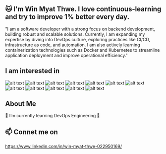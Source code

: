 ##  🐱 I'm Win Myat Thwe. I love continuous-learning and try to improve 1% better every day.

"I am a software developer with a strong focus on backend development, building robust and scalable solutions. Currently, I am expanding my expertise by diving into DevOps culture, exploring practices like CI/CD, infrastructure as code, and automation. I am also actively learning containerization technologies such as Docker and Kubernetes to streamline application deployment and improve operational efficiency."

## I am interested in ##

![alt text](https://img.shields.io/badge/Amazon_AWS-FF9900?style=for-the-badge&logo=amazonaws&logoColor=white) 
![alt text](https://img.shields.io/badge/Google_Cloud-4285F4?style=for-the-badge&logo=google-cloud&logoColor=white) 
![alt text](https://img.shields.io/badge/Terraform-7B42BC?style=for-the-badge&logo=terraform&logoColor=white)
![alt text](https://img.shields.io/badge/prettier-1A2C34?style=for-the-badge&logo=prettier&logoColor=F7BA3E) 
![alt text](https://img.shields.io/badge/Notion-000000?style=for-the-badge&logo=notion&logoColor=white) 
![alt text](https://img.shields.io/badge/JavaScript-323330?style=for-the-badge&logo=javascript&logoColor=F7DF1E) 
![alt text](https://img.shields.io/badge/kubernetes-326ce5.svg?&style=for-the-badge&logo=kubernetes&logoColor=white) 
![alt text](https://img.shields.io/badge/Docker-2CA5E0?style=for-the-badge&logo=docker&logoColor=white) 
![alt text](https://img.shields.io/badge/Github%20Actions-282a2e?style=for-the-badge&logo=githubactions&logoColor=367cfe) 
![alt text](https://img.shields.io/badge/GitLab-330F63?style=for-the-badge&logo=gitlab&logoColor=white) 
![alt text](https://img.shields.io/badge/Linux-FCC624?style=for-the-badge&logo=linux&logoColor=black) 
![alt text](https://img.shields.io/badge/Python-FFD43B?style=for-the-badge&logo=python&logoColor=blue) 

## About Me ##

 🌱 I’m currently learning DevOps Engineering 🐾

## 📫 Connet me on ##
https://www.linkedin.com/in/win-myat-thwe-022950169/

<!--
**laythwe/laythwe** is a ✨ _special_ ✨ repository because its `README.md` (this file) appears on your GitHub profile.

Here are some ideas to get you started:

- 🔭 I’m currently working on ...
- 🌱 I’m currently learning ...
- 👯 I’m looking to collaborate on ...
- 🤔 I’m looking for help with ...
- 💬 Ask me about ...
- 📫 How to reach me: ...
- 😄 Pronouns: ...
- ⚡ Fun fact: ...
-->
